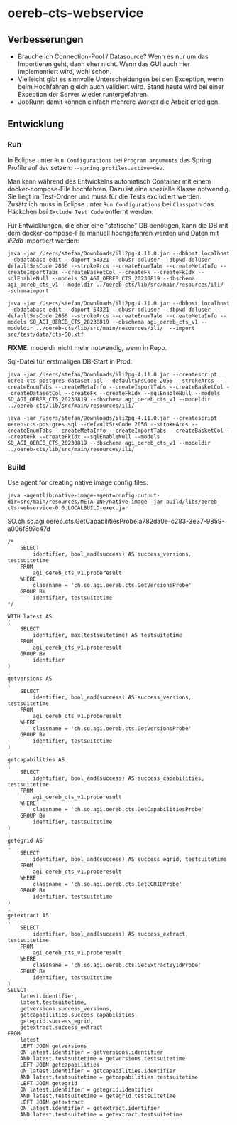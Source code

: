 # oereb-cts-webservice

## Verbesserungen

- Brauche ich Connection-Pool / Datasource? Wenn es nur um das Importieren geht, dann eher nicht. Wenn das GUI auch hier implementiert wird, wohl schon.
- Vielleicht gibt es sinnvolle Unterscheidungen bei den Exception, wenn beim Hochfahren gleich auch validiert wird. Stand heute wird bei einer Exception der Server wieder runtergefahren.
- JobRunr: damit können einfach mehrere Worker die Arbeit erledigen.


## Entwicklung

### Run

In Eclipse unter `Run Configurations` bei `Program arguments` das Spring Profile auf `dev` setzen: `--spring.profiles.active=dev`.

Man kann während des Entwickelns automatisch Container mit einem docker-compose-File hochfahren. Dazu ist eine spezielle Klasse notwendig. Sie liegt im Test-Ordner und muss für die Tests excludiert werden. Zusätzlich muss in Eclipse unter `Run Configurations` bei `Classpath` das Häckchen bei `Exclude Test Code` entfernt werden. 

Für Entwicklungen, die eher eine "statische" DB benötigen, kann die DB mit dem docker-compose-File manuell hochgefahren werden und Daten mit _ili2db_ importiert werden:

```
java -jar /Users/stefan/Downloads/ili2pg-4.11.0.jar --dbhost localhost --dbdatabase edit --dbport 54321 --dbusr ddluser --dbpwd ddluser --defaultSrsCode 2056 --strokeArcs --createEnumTabs --createMetaInfo --createImportTabs	--createBasketCol --createFk --createFkIdx --sqlEnableNull --models SO_AGI_OEREB_CTS_20230819 --dbschema agi_oereb_cts_v1 --modeldir ../oereb-cts/lib/src/main/resources/ili/ --schemaimport
```

```
java -jar /Users/stefan/Downloads/ili2pg-4.11.0.jar --dbhost localhost --dbdatabase edit --dbport 54321 --dbusr ddluser --dbpwd ddluser --defaultSrsCode 2056 --strokeArcs --createEnumTabs --createMetaInfo --models SO_AGI_OEREB_CTS_20230819 --dbschema agi_oereb_cts_v1 --modeldir ../oereb-cts/lib/src/main/resources/ili/  --import src/test/data/cts-SO.xtf
```

**FIXME**: modeldir nicht mehr notwendig, wenn in Repo.





Sql-Datei für erstmaligen DB-Start in Prod:
```
java -jar /Users/stefan/Downloads/ili2pg-4.11.0.jar --createscript oereb-cts-postgres-dataset.sql --defaultSrsCode 2056 --strokeArcs --createEnumTabs --createMetaInfo --createImportTabs --createBasketCol --createDatasetCol --createFk --createFkIdx --sqlEnableNull --models SO_AGI_OEREB_CTS_20230819 --dbschema agi_oereb_cts_v1 --modeldir ../oereb-cts/lib/src/main/resources/ili/ 

java -jar /Users/stefan/Downloads/ili2pg-4.11.0.jar --createscript oereb-cts-postgres.sql --defaultSrsCode 2056 --strokeArcs --createEnumTabs --createMetaInfo --createImportTabs --createBasketCol --createFk --createFkIdx --sqlEnableNull --models SO_AGI_OEREB_CTS_20230819 --dbschema agi_oereb_cts_v1 --modeldir ../oereb-cts/lib/src/main/resources/ili/ 
```




### Build

Use agent for creating native image config files:
```
java -agentlib:native-image-agent=config-output-dir=src/main/resources/META-INF/native-image -jar build/libs/oereb-cts-webservice-0.0.LOCALBUILD-exec.jar
```

SO.ch.so.agi.oereb.cts.GetCapabilitiesProbe.a782da0e-c283-3e37-9859-a006f897e47d


```
/*
    SELECT
        identifier, bool_and(success) AS success_versions, testsuitetime
    FROM 
        agi_oereb_cts_v1.proberesult
    WHERE 
        classname = 'ch.so.agi.oereb.cts.GetVersionsProbe'
    GROUP BY 
        identifier, testsuitetime  
*/
        
WITH latest AS 
(
    SELECT 
        identifier, max(testsuitetime) AS testsuitetime
    FROM 
        agi_oereb_cts_v1.proberesult 
    GROUP BY 
        identifier 
)
,
getversions AS 
(
    SELECT
        identifier, bool_and(success) AS success_versions, testsuitetime
    FROM 
        agi_oereb_cts_v1.proberesult
    WHERE 
        classname = 'ch.so.agi.oereb.cts.GetVersionsProbe'
    GROUP BY 
        identifier, testsuitetime  
)
,
getcapabilities AS 
(
    SELECT
        identifier, bool_and(success) AS success_capabilities, testsuitetime
    FROM 
        agi_oereb_cts_v1.proberesult
    WHERE 
        classname = 'ch.so.agi.oereb.cts.GetCapabilitiesProbe'
    GROUP BY 
        identifier, testsuitetime  
)
,
getegrid AS 
(
    SELECT
        identifier, bool_and(success) AS success_egrid, testsuitetime
    FROM 
        agi_oereb_cts_v1.proberesult
    WHERE 
        classname = 'ch.so.agi.oereb.cts.GetEGRIDProbe'
    GROUP BY 
        identifier, testsuitetime  
)
,
getextract AS 
(
    SELECT
        identifier, bool_and(success) AS success_extract, testsuitetime
    FROM 
        agi_oereb_cts_v1.proberesult
    WHERE 
        classname = 'ch.so.agi.oereb.cts.GetExtractByIdProbe'
    GROUP BY 
        identifier, testsuitetime  
)
SELECT 
    latest.identifier,
    latest.testsuitetime,
    getversions.success_versions,
    getcapabilities.success_capabilities,
    getegrid.success_egrid,
    getextract.success_extract
FROM 
    latest
    LEFT JOIN getversions
    ON latest.identifier = getversions.identifier
    AND latest.testsuitetime = getversions.testsuitetime
    LEFT JOIN getcapabilities
    ON latest.identifier = getcapabilities.identifier
    AND latest.testsuitetime = getcapabilities.testsuitetime
    LEFT JOIN getegrid
    ON latest.identifier = getegrid.identifier
    AND latest.testsuitetime = getegrid.testsuitetime
    LEFT JOIN getextract
    ON latest.identifier = getextract.identifier
    AND latest.testsuitetime = getextract.testsuitetime

        

```